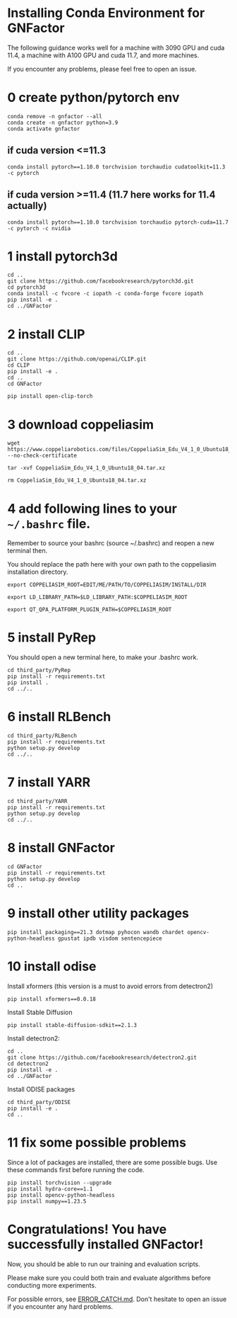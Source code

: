 # Installing Conda Environment for GNFactor

The following guidance works well for a machine with 3090 GPU and cuda 11.4, a machine with A100 GPU and cuda 11.7, and more machines.

If you encounter any problems, please feel free to open an issue.

# 0 create python/pytorch env
```
conda remove -n gnfactor --all
conda create -n gnfactor python=3.9
conda activate gnfactor
```

## if cuda version <=11.3
```
conda install pytorch==1.10.0 torchvision torchaudio cudatoolkit=11.3 -c pytorch
```

## if cuda version >=11.4 (11.7 here works for 11.4 actually)
```
conda install pytorch==1.10.0 torchvision torchaudio pytorch-cuda=11.7 -c pytorch -c nvidia
```

# 1 install pytorch3d
```
cd ..
git clone https://github.com/facebookresearch/pytorch3d.git
cd pytorch3d
conda install -c fvcore -c iopath -c conda-forge fvcore iopath
pip install -e .
cd ../GNFactor
```

# 2 install CLIP
```
cd ..
git clone https://github.com/openai/CLIP.git
cd CLIP
pip install -e .
cd ..
cd GNFactor

pip install open-clip-torch
```

# 3 download coppeliasim 
```
wget https://www.coppeliarobotics.com/files/CoppeliaSim_Edu_V4_1_0_Ubuntu18_04.tar.xz --no-check-certificate

tar -xvf CoppeliaSim_Edu_V4_1_0_Ubuntu18_04.tar.xz

rm CoppeliaSim_Edu_V4_1_0_Ubuntu18_04.tar.xz
```

# 4 add following lines to your `~/.bashrc` file. 
Remember to source your bashrc (source ~/.bashrc) and reopen a new terminal then.

You should replace the path here with your own path to the coppeliasim installation directory.
```
export COPPELIASIM_ROOT=EDIT/ME/PATH/TO/COPPELIASIM/INSTALL/DIR

export LD_LIBRARY_PATH=$LD_LIBRARY_PATH:$COPPELIASIM_ROOT

export QT_QPA_PLATFORM_PLUGIN_PATH=$COPPELIASIM_ROOT
```

# 5 install PyRep
You should open a new terminal here, to make your .bashrc work.
```
cd third_party/PyRep
pip install -r requirements.txt
pip install .
cd ../..
```

# 6 install RLBench
```
cd third_party/RLBench
pip install -r requirements.txt
python setup.py develop
cd ../..
```

# 7 install YARR
```
cd third_party/YARR
pip install -r requirements.txt
python setup.py develop
cd ../..
```

# 8 install GNFactor
```
cd GNFactor
pip install -r requirements.txt
python setup.py develop
cd ..
```

# 9 install other utility packages
```
pip install packaging==21.3 dotmap pyhocon wandb chardet opencv-python-headless gpustat ipdb visdom sentencepiece
```

# 10 install odise
Install xformers (this version is a must to avoid errors from detectron2)
```
pip install xformers==0.0.18
```
Install Stable Diffusion
```
pip install stable-diffusion-sdkit==2.1.3
```
Install detectron2:
```
cd ..
git clone https://github.com/facebookresearch/detectron2.git
cd detectron2
pip install -e .
cd ../GNFactor
```
Install ODISE packages
```
cd third_party/ODISE
pip install -e .
cd ..
```

# 11 fix some possible problems
Since a lot of packages are installed, there are some possible bugs. Use these commands first before running the code.
```
pip install torchvision --upgrade
pip install hydra-core==1.1
pip install opencv-python-headless
pip install numpy==1.23.5
```


# Congratulations! You have successfully installed GNFactor!
Now, you should be able to run our training and evaluation scripts.

Please make sure you could both train and evaluate algorithms before conducting more experiments.

For possible errors, see [ERROR_CATCH.md](ERROR_CATCH.md). Don't hesitate to open an issue if you encounter any hard problems.


